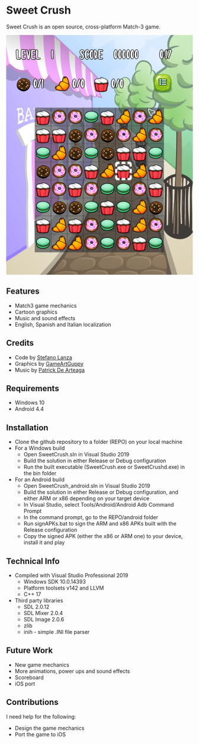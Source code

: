 # Sweet Crush
Sweet Crush is an open source, cross-platform Match-3 game.

![Screenshot](misc/screenshot.png)

## Features
* Match3 game mechanics
* Cartoon graphics
* Music and sound effects
* English, Spanish and Italian localization

## Credits
* Code by [Stefano Lanza](steflanz@gmail.com)
* Graphics by [GameArtGuppy](https://www.gameartguppy.com)
* Music by [Patrick De Arteaga](https://patrickdearteaga.com)

## Requirements
* Windows 10
* Android 4.4

## Installation
* Clone the github repository to a folder (REPO) on your local machine
* For a Windows build
  * Open SweetCrush.sln in Visual Studio 2019
  * Build the solution in either Release or Debug configuration
  * Run the built executable (SweetCrush.exe or SweetCrushd.exe) in the bin folder
* For an Android build
  * Open SweetCrush_android.sln in Visual Studio 2019
  * Build the solution in either Release or Debug configuration, and either ARM or x86 depending on your target device
  * In Visual Studio, select Tools/Android/Android Adb Command Prompt
  * In the command prompt, go to the REPO/android folder
  * Run signAPKs.bat to sign the ARM and x86 APKs built with the Release configuration
  * Copy the signed APK (either the x86 or ARM one) to your device, install it and play

## Technical Info
* Compiled with Visual Studio Professional 2019
  * Windows SDK 10.0.14393
  * Platform toolsets v142 and LLVM
  * C++ 17 
* Third party libraries
  * SDL 2.0.12
  * SDL Mixer 2.0.4
  * SDL Image 2.0.6
  * zlib
  * inih - simple .INI file parser

## Future Work
* New game mechanics
* More animations, power ups and sound effects
* Scoreboard
* iOS port

## Contributions
I need help for the following:
* Design the game mechanics
* Port the game to iOS
